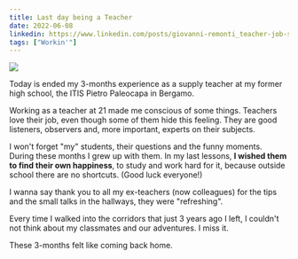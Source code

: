```yaml
---
title: Last day being a Teacher
date: 2022-06-08
linkedin: https://www.linkedin.com/posts/giovanni-remonti_teacher-job-students-activity-6940345024924549120-gbzt
tags: ["Workin'"]
---
```


<div class="img-container">
    <img src="https://res.cloudinary.com/giospic/image/upload/f_auto,q_auto/v1662108307/images/being-teacher.webp" />
</div>

Today is ended my 3-months experience as a supply teacher at my former high school, the ITIS Pietro Paleocapa in Bergamo.

<!--more-->

Working as a teacher at 21 made me conscious of some things. Teachers love their job, even though some of them hide this feeling. They are good listeners, observers and, more important, experts on their subjects.

I won't forget "my" students, their questions and the funny moments. During these months I grew up with them. In my last lessons, **I wished them to find their own happiness**, to study and work hard for it, because outside school there are no shortcuts. (Good luck everyone!)

I wanna say thank you to all my ex-teachers (now colleagues) for the tips and the small talks in the hallways, they were "refreshing".

Every time I walked into the corridors that just 3 years ago I left, I couldn't not think about my classmates and our adventures. I miss it.

These 3-months felt like coming back home.